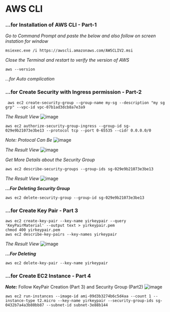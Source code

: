 # AWS CLI

### ...for Installation of AWS CLI - Part-1 ###
_Go to Command Prompt and paste the below and also follow on screen instation_
_for window_
```
msiexec.exe /i https://awscli.amazonaws.com/AWSCLIV2.msi
```
_Close the Terminal and restart to verify the version of AWS_
```
aws --version
```
_...for Auto complication_

### ...for Create Security with Ingress permission - Part-2 ###
```
 aws ec2 create-security-group --group-name my-sg --description "my sg grp" --vpc-id vpc-07b1ad3dcb8a7e3a9
```
_The Result View_
![image](https://user-images.githubusercontent.com/111234771/200139351-f590b305-8511-4755-ba37-67e7894b7355.png)

```
aws ec2 authorize-security-group-ingress --group-id sg-029e9b21073e3be13 --protocol tcp --port 0-65535 --cidr 0.0.0.0/0
```
_Note: Protocal Can Be_
![image](https://user-images.githubusercontent.com/111234771/200139494-2ea2f493-7b80-49ae-ad42-c8aa79ada662.png)

_The Result View_
![image](https://user-images.githubusercontent.com/111234771/200139506-415292db-0775-47fa-9a9f-c90aa5119705.png)

_Get More Details about the Security Group_
```
aws ec2 describe-security-groups --group-ids sg-029e9b21073e3be13
```
_The Result View_
![image](https://user-images.githubusercontent.com/111234771/200139671-443b3ab1-8284-4442-9e5a-e4cd229dddd0.png)

***...For Deleting Security Group***
```
aws ec2 delete-security-group --group-id sg-029e9b21073e3be13
```
### ...for Create Key Pair - Part 3 ###
```
aws ec2 create-key-pair --key-name yirkeypair --query 'KeyPairMaterial' --output text > yirkeypair.pem
chmod 400 yirkeypair.pem
aws ec2 describe-key-pairs --key-names yirkeypair
```
_The Result View_
![image](https://user-images.githubusercontent.com/111234771/200140657-a6820751-5985-4b60-82b2-6c9335b31b06.png)

***...For Deleting***
```
aws ec2 delete-key-pair --key-name yirkeypair
```

### ...for Create EC2 Instance - Part 4 ###
***Note:*** Follow KeyPair Creation (Part 3) and Security Group (Part2)
![image](https://user-images.githubusercontent.com/111234771/200141291-efdf8468-01b8-412d-b9ef-2267c1099b37.png)
```
aws ec2 run-instances --image-id ami-09d3b3274b6c5d4aa --count 1 --instance-type t2.micro --key-name yirkeypair --security-group-ids sg-0432b7a4a3b80bb87 --subnet-id subnet-3e88b144
```
